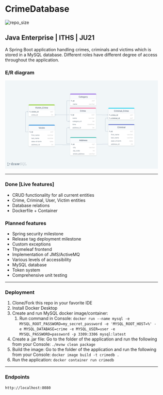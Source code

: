 
# CrimeDatabase

![repo_size](https://img.shields.io/github/repo-size/Patlenlix/CrimeDatabase)

## Java Enterprise | ITHS | JU21

A Spring Boot application handling crimes, criminals and victims which is stored in a MySQL database. Different roles have
different degree of access throughout the application.

###  E/R diagram
![ER Diagram](src/main/resources/image/ERdiagram.png)

---

### Done [Live features]

* CRUD functionality for all current entities
* Crime, Criminal, User, Victim entities
* Database relations
* Dockerfile + Container

### Planned features

* Spring security milestone
* Release tag deployment milestone
* Custom exceptions
* Thymeleaf frontend
* Implementation of JMS/ActiveMQ
* Various levels of accessibility
* MySQL database
* Token system
* Comprehensive unit testing

---

### Deployment

1. Clone/Fork this repo in your favorite IDE
2. Install Docker Desktop
3. Create and run MySQL docker image/container:
   1. Run command in
      Console: `docker run --name mysql -e MYSQL_ROOT_PASSWORD=my_secret_password -e 'MYSQL_ROOT_HOST=%' -e MYSQL_DATABASE=crime -e MYSQL_USER=user -e MYSQL_PASSWORD=password -p 3309:3306 mysql:latest`
4. Create a .jar file: Go to the folder of the application and run the following from your
   Console: `./mvnw clean package`
5. Build the image: Go to the folder of the application and run the following from your Console:
   `docker image build -t crimedb .`
6. Run the application: `docker container run crimedb`

---

### Endpoints

```
http://localhost:8080
```

